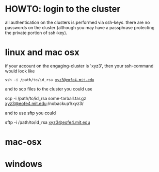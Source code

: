 HOWTO: login to the cluster
===========================

all authentication on the clusters is performed via ssh-keys. 
there are no passwords on the cluster (although you may have
a passphrase protecting the private portion of ssh-key). 


# linux and mac osx

if your account on the engaging-cluster is 'xyz3', 
then your ssh-command would look like 

  <code>ssh -i /path/to/id_rsa xyz3@eofe4.mit.edu</code>

and to scp files to the cluster you could use

  scp -i /path/to/id_rsa some-tarball.tar.gz xyz3@eofe4.mit.edu:/nobackup1/xyz3/

and to use sftp you could

  sftp -i  /path/to/id_rsa xyz3@eofe4.mit.edu

# mac-osx


# windows

